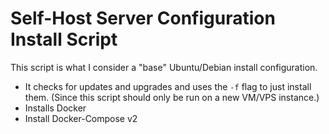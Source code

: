 # Self-Host Server Configuration Install Script

This script is what I consider a "base" Ubuntu/Debian install configuration.

- It checks for updates and upgrades and uses the `-f` flag to just install them. (Since this script should only be run
  on a new VM/VPS instance.)
- Installs Docker
- Install Docker-Compose v2